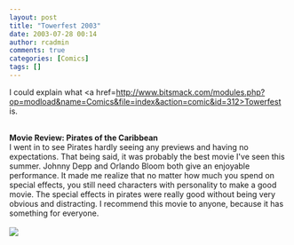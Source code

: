 ```yaml
---
layout: post
title: "Towerfest 2003"
date: 2003-07-28 00:14
author: rcadmin
comments: true
categories: [Comics]
tags: []
---
```

I could explain what <a href=http://www.bitsmack.com/modules.php?op=modload&name=Comics&file=index&action=comic&id=312>Towerfest</a> is. 
<br />

<br />
<b>Movie Review: Pirates of the Caribbean</b>
<br />
I went in to see Pirates hardly seeing any previews and having no expectations. That being said, it was probably the best movie I've seen this summer. Johnny Depp and Orlando Bloom both give an enjoyable performance. It made me realize that no matter how much you spend on special effects, you still need characters with personality to make a good movie. The special effects in pirates were really good without being very obvious and distracting. I recommend this movie to anyone, because it has something for everyone.<Br><br><!--more--><img src='http://dl.bitsmack.com/comics/20030728.gif'   />
